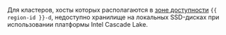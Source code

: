 Для кластеров, хосты которых располагаются в [зоне доступности](../../overview/concepts/geo-scope.md) `{{ region-id }}-d`, недоступно хранилище на локальных SSD-дисках при использовании платформы Intel Cascade Lake.
